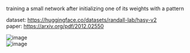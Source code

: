 training a small network after initializing one of its weights with a pattern

dataset: https://huggingface.co/datasets/randall-lab/hasy-v2 \
paper: https://arxiv.org/pdf/2012.02550

![image](https://github.com/user-attachments/assets/99fe16f2-3c3a-4cb4-a287-2c028c1f7cbe) \
![image](https://github.com/user-attachments/assets/e67513ad-df46-4f60-9a4f-8a61abdf2bec)


